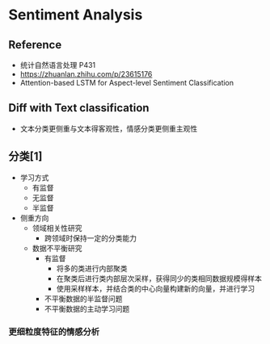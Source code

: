 # Sentiment Analysis

## Reference
+ 统计自然语言处理 P431
+ https://zhuanlan.zhihu.com/p/23615176
+ Attention-based LSTM for Aspect-level Sentiment Classification

## Diff with Text classification
+ 文本分类更侧重与文本得客观性，情感分类更侧重主观性

## 分类[1]
+ 学习方式
	+ 有监督
	+ 无监督
	+ 半监督
+ 侧重方向
	+ 领域相关性研究
		+ 跨领域时保持一定的分类能力
	+ 数据不平衡研究
		+ 有监督
			+ 将多的类进行内部聚类
			+ 在聚类后进行类内部层次采样，获得同少的类相同数据规模得样本
			+ 使用采样样本，并结合类的中心向量构建新的向量，并进行学习
		+ 不平衡数据的半监督问题
		+ 不平衡数据的主动学习问题

### 更细粒度特征的情感分析